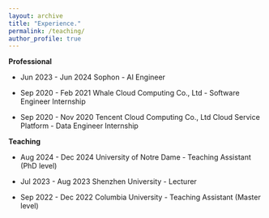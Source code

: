 ```yaml
---
layout: archive
title: "Experience."
permalink: /teaching/
author_profile: true
---
```


**Professional**

- Jun 2023 - Jun 2024     Sophon - AI Engineer
  
- Sep 2020 - Feb 2021 Whale Cloud Computing Co., Ltd - Software Engineer Internship
  
- Sep 2020 - Nov 2020 Tencent Cloud Computing Co., Ltd Cloud Service Platform - Data Engineer Internship


**Teaching**

- Aug 2024 - Dec 2024 University of Notre Dame - Teaching Assistant (PhD level)

- Jul 2023 - Aug 2023 Shenzhen University - Lecturer

- Sep 2022 - Dec 2022 Columbia University - Teaching Assistant (Master level)

